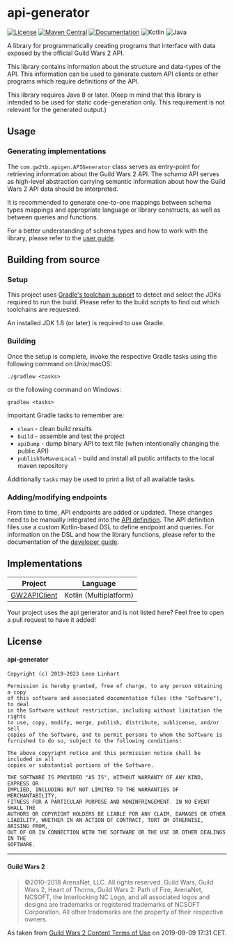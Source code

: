 # api-generator

[![License](https://img.shields.io/badge/license-MIT-green.svg?style=for-the-badge&label=License)](https://github.com/GW2Toolbelt/api-generator/blob/master/LICENSE)
[![Maven Central](https://img.shields.io/maven-central/v/com.gw2tb.api-generator/api-generator.svg?style=for-the-badge&label=Maven%20Central)](https://maven-badges.herokuapp.com/maven-central/com.gw2tb.api-generator/api-generator)
[![Documentation](https://img.shields.io/maven-central/v/com.gw2tb.api-generator/api-generator.svg?style=for-the-badge&label=Documentation&color=blue)](https://gw2toolbelt.github.io/api-generator/)
![Kotlin](https://img.shields.io/badge/Kotlin-1%2E8-green.svg?style=for-the-badge&color=a97bff&logo=Kotlin)
![Java](https://img.shields.io/badge/Java-8-green.svg?style=for-the-badge&color=b07219&logo=Java)

A library for programmatically creating programs that interface with data exposed
by the official Guild Wars 2 API.

This library contains information about the structure and data-types of the API.
This information can be used to generate custom API clients or other programs
which require definitions of the API.

This library requires Java 8 or later. (Keep in mind that this library is
intended to be used for static code-generation only. This requirement is not
relevant for the generated output.)


## Usage

### Generating implementations

The `com.gw2tb.apigen.APIGenerator` class serves as entry-point for retrieving
information about the Guild Wars 2 API. The _schema_ API serves as high-level
abstraction carrying semantic information about how the Guild Wars 2 API data
should be interpreted.

It is recommended to generate one-to-one mappings between schema types mappings
and appropriate language or library constructs, as well as between queries and
functions.

For a better understanding of schema types and how to work with the library,
please refer to the [user guide](docs/mkdocs/userguide).


## Building from source

### Setup

This project uses [Gradle's toolchain support](https://docs.gradle.org/8.4/userguide/toolchains.html)
to detect and select the JDKs required to run the build. Please refer to the
build scripts to find out which toolchains are requested.

An installed JDK 1.8 (or later) is required to use Gradle.

### Building

Once the setup is complete, invoke the respective Gradle tasks using the
following command on Unix/macOS:

    ./gradlew <tasks>

or the following command on Windows:

    gradlew <tasks>

Important Gradle tasks to remember are:
- `clean`                   - clean build results
- `build`                   - assemble and test the project
- `apiDump`                 - dump binary API to text file (when intentionally
                              changing the public API)
- `publishToMavenLocal`     - build and install all public artifacts to the
                              local maven repository

Additionally `tasks` may be used to print a list of all available tasks.


### Adding/modifying endpoints

From time to time, API endpoints are added or updated. These changes need to be
manually integrated into the [API definition](src/main/kotlin/com/gw2tb/apigen/internal/spec).
The API definition files use a custom Kotlin-based DSL to define endpoint and
queries. For information on the DSL and how the library functions, please refer
to the documentation of the [developer guide](docs/mkdocs/devguide).


## Implementations

| Project                                                        | Language                          |
|----------------------------------------------------------------|-----------------------------------|
| [GW2APIClient](https://github.com/GW2ToolBelt/GW2APIClient)    | Kotlin (Multiplatform)            |

Your project uses the api generator and is not listed here?
Feel free to open a pull request to have it added!


## License

#### api-generator

```
Copyright (c) 2019-2023 Leon Linhart

Permission is hereby granted, free of charge, to any person obtaining a copy
of this software and associated documentation files (the "Software"), to deal
in the Software without restriction, including without limitation the rights
to use, copy, modify, merge, publish, distribute, sublicense, and/or sell
copies of the Software, and to permit persons to whom the Software is
furnished to do so, subject to the following conditions:

The above copyright notice and this permission notice shall be included in all
copies or substantial portions of the Software.

THE SOFTWARE IS PROVIDED "AS IS", WITHOUT WARRANTY OF ANY KIND, EXPRESS OR
IMPLIED, INCLUDING BUT NOT LIMITED TO THE WARRANTIES OF MERCHANTABILITY,
FITNESS FOR A PARTICULAR PURPOSE AND NONINFRINGEMENT. IN NO EVENT SHALL THE
AUTHORS OR COPYRIGHT HOLDERS BE LIABLE FOR ANY CLAIM, DAMAGES OR OTHER
LIABILITY, WHETHER IN AN ACTION OF CONTRACT, TORT OR OTHERWISE, ARISING FROM,
OUT OF OR IN CONNECTION WITH THE SOFTWARE OR THE USE OR OTHER DEALINGS IN THE
SOFTWARE.
```

--------------------------------------------------------------------------------

#### Guild Wars 2

> ©2010–2018 ArenaNet, LLC. All rights reserved. Guild Wars, Guild Wars 2, Heart
of Thorns, Guild Wars 2: Path of Fire, ArenaNet, NCSOFT, the Interlocking NC
Logo, and all associated logos and designs are trademarks or registered
trademarks of NCSOFT Corporation. All other trademarks are the property of their
respective owners.

As taken from [Guild Wars 2 Content Terms of Use](https://www.guildwars2.com/en/legal/guild-wars-2-content-terms-of-use/)
on 2019-09-09 17:31 CET.